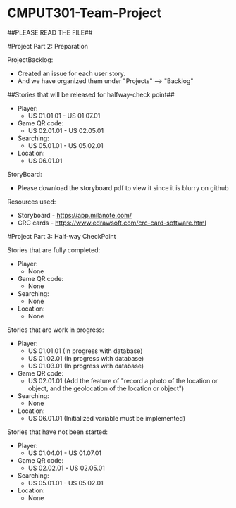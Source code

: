 # CMPUT301-Team-Project

##PLEASE READ THE FILE##

#Project Part 2: Preparation

ProjectBacklog:
- Created an issue for each user story. 
- And we have organized them under "Projects" --> "Backlog"

##Stories that will be released for halfway-check point##
- Player: 
    - US 01.01.01 - US 01.07.01
- Game QR code: 
    - US 02.01.01 - US 02.05.01
- Searching:
    - US 05.01.01 - US 05.02.01
- Location:
    - US 06.01.01

StoryBoard:
- Please download the storyboard pdf to view it since it is blurry on github


Resources used:
- Storyboard - https://app.milanote.com/
- CRC cards - https://www.edrawsoft.com/crc-card-software.html



#Project Part 3: Half-way CheckPoint 

Stories that are fully completed:
- Player:
    - None 
- Game QR code:
    - None
- Searching:
    - None
- Location:
    - None

Stories that are work in progress:
- Player:
    - US 01.01.01 (In progress with database)
    - US 01.02.01 (In progress with database)
    - US 01.03.01 (In progress with database)
- Game QR code:
    - US 02.01.01 (Add the feature of "record a photo of the location or object, and the geolocation of the location or object")
- Searching:
    - None
- Location:
    - US 06.01.01 (Initialized variable must be implemented)

Stories that have not been started:
- Player:
    - US 01.04.01 - US 01.07.01 
- Game QR code:
    - US 02.02.01 - US 02.05.01
- Searching:
    - US 05.01.01 - US 05.02.01
- Location:
    - None
